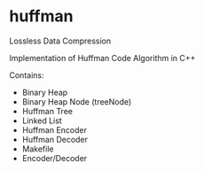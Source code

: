 # huffman
Lossless Data Compression

Implementation of Huffman Code Algorithm in C++

Contains:
- Binary Heap
- Binary Heap Node (treeNode)
- Huffman Tree
- Linked List
- Huffman Encoder
- Huffman Decoder
- Makefile
- Encoder/Decoder
